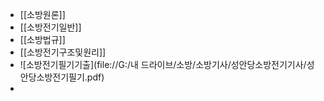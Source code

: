 - [[소방원론]]
- [[소방전기일반]]
- [[소방법규]]
- [[소방전기구조및원리]]
- ![소방전기필기기출](file://G:/내 드라이브/소방/소방기사/성안당소방전기기사/성안당소방전기필기.pdf)
-